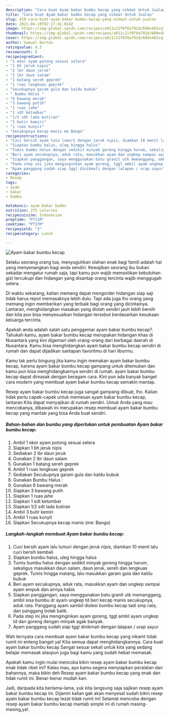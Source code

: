 ```yaml
---
description: "Cara buat Ayam bakar bumbu kecap yang nikmat Untuk Jualan"
title: "Cara buat Ayam bakar bumbu kecap yang nikmat Untuk Jualan"
slug: 419-cara-buat-ayam-bakar-bumbu-kecap-yang-nikmat-untuk-jualan
date: 2021-04-10T02:17:41.014Z
image: https://img-global.cpcdn.com/recipes/a011c21f0f8a792d/680x482cq70/ayam-bakar-bumbu-kecap-foto-resep-utama.jpg
thumbnail: https://img-global.cpcdn.com/recipes/a011c21f0f8a792d/680x482cq70/ayam-bakar-bumbu-kecap-foto-resep-utama.jpg
cover: https://img-global.cpcdn.com/recipes/a011c21f0f8a792d/680x482cq70/ayam-bakar-bumbu-kecap-foto-resep-utama.jpg
author: Samuel Barton
ratingvalue: 4.3
reviewcount: 8
recipeingredient:
- "1 ekor ayam potong sesuai selera"
- "1 bh jeruk nipis"
- "2 lbr daun jeruk"
- "2 lbr daun salam"
- "1 batang sereh geprek"
- "1 ruas lengkuas geprek"
- "Secukupnya garam gula dan kaldu bubuk"
- " Bumbu Halus "
- "6 bawang merah"
- "3 bawang putih"
- "1 ruas jahe"
- "1 sdt ketumbar"
- "1/2 sdt lada butiran"
- "3 butir kemiri"
- "1 ruas kunyit"
- "Secukupnya kecap manis me Bango"
recipeinstructions:
- "Cuci bersih ayam lalu lumuri dengan jeruk nipis, diamkan 10 menit lalu cuci bersih kembali"
- "Siapkan bumbu halus, uleg hingga halus"
- "Tumis bumbu halus dengan sedikit minyak goreng hingga harum, sekaligus masukkan daun salam, daun jeruk, sereh dan lengkuas geprek. Tumis hingga matang, lalu masukkan garam gula dan kaldu bubuk"
- "Beri ayam secukupnya, aduk rata, masukkan ayam dan ungkep sampai ayam empuk dan airnya habis"
- "Siapkan panggangan, saya menggunakan batu granit utk memanggang, ambil sisa bumbu dr ayam ungkep td beri kecap manis secukupnya, aduk rata. Panggang ayam sambil diolesi bumbu kecap tadi smp rata, dan panggang bolak balik."
- "Pada step ini jika menginginkan ayam goreng, tggl ambil ayam ungkep td dan goreng dengan minyak agak banyak."
- "Ayam panggang sudah siap tggl dinikmati dengan lalapan / urap sayur"
categories:
- Resep
tags:
- ayam
- bakar
- bumbu

katakunci: ayam bakar bumbu 
nutrition: 275 calories
recipecuisine: Indonesian
preptime: "PT11M"
cooktime: "PT37M"
recipeyield: "3"
recipecategory: Lunch

---
```



![Ayam bakar bumbu kecap](https://img-global.cpcdn.com/recipes/a011c21f0f8a792d/680x482cq70/ayam-bakar-bumbu-kecap-foto-resep-utama.jpg)

Selaku seorang orang tua, menyuguhkan olahan enak bagi famili adalah hal yang menyenangkan bagi anda sendiri. Kewajiban seorang ibu bukan sekadar mengatur rumah saja, tapi kamu pun wajib memastikan kebutuhan gizi tercukupi dan hidangan yang disantap orang tercinta wajib menggugah selera.

Di waktu  sekarang, kalian memang dapat mengorder hidangan siap saji tidak harus repot memasaknya lebih dulu. Tapi ada juga lho orang yang memang ingin memberikan yang terbaik bagi orang yang dicintainya. Lantaran, menghidangkan masakan yang diolah sendiri jauh lebih bersih dan kita pun bisa menyesuaikan hidangan tersebut berdasarkan kesukaan keluarga tercinta. 



Apakah anda adalah salah satu penggemar ayam bakar bumbu kecap?. Tahukah kamu, ayam bakar bumbu kecap merupakan hidangan khas di Nusantara yang kini digemari oleh orang-orang dari berbagai daerah di Nusantara. Kamu bisa menghidangkan ayam bakar bumbu kecap sendiri di rumah dan dapat dijadikan santapan favoritmu di hari liburmu.

Kamu tak perlu bingung jika kamu ingin memakan ayam bakar bumbu kecap, karena ayam bakar bumbu kecap gampang untuk ditemukan dan kamu pun bisa menghidangkannya sendiri di rumah. ayam bakar bumbu kecap dapat dimasak dengan beragam cara. Kini pun ada banyak banget cara modern yang membuat ayam bakar bumbu kecap semakin mantap.

Resep ayam bakar bumbu kecap juga sangat gampang dibuat, lho. Kalian tidak perlu capek-capek untuk memesan ayam bakar bumbu kecap, lantaran Kita dapat menyajikan di rumah sendiri. Untuk Anda yang mau mencobanya, dibawah ini merupakan resep membuat ayam bakar bumbu kecap yang mantab yang bisa Anda buat sendiri.

<!--inarticleads1-->

##### Bahan-bahan dan bumbu yang diperlukan untuk pembuatan Ayam bakar bumbu kecap:

1. Ambil 1 ekor ayam potong sesuai selera
1. Siapkan 1 bh jeruk nipis
1. Sediakan 2 lbr daun jeruk
1. Gunakan 2 lbr daun salam
1. Gunakan 1 batang sereh geprek
1. Ambil 1 ruas lengkuas geprek
1. Sediakan Secukupnya garam gula dan kaldu bubuk
1. Gunakan  Bumbu Halus :
1. Gunakan 6 bawang merah
1. Siapkan 3 bawang putih
1. Siapkan 1 ruas jahe
1. Siapkan 1 sdt ketumbar
1. Siapkan 1/2 sdt lada butiran
1. Ambil 3 butir kemiri
1. Ambil 1 ruas kunyit
1. Siapkan Secukupnya kecap manis (me: Bango)




<!--inarticleads2-->

##### Langkah-langkah membuat Ayam bakar bumbu kecap:

1. Cuci bersih ayam lalu lumuri dengan jeruk nipis, diamkan 10 menit lalu cuci bersih kembali
1. Siapkan bumbu halus, uleg hingga halus
1. Tumis bumbu halus dengan sedikit minyak goreng hingga harum, sekaligus masukkan daun salam, daun jeruk, sereh dan lengkuas geprek. Tumis hingga matang, lalu masukkan garam gula dan kaldu bubuk
1. Beri ayam secukupnya, aduk rata, masukkan ayam dan ungkep sampai ayam empuk dan airnya habis
1. Siapkan panggangan, saya menggunakan batu granit utk memanggang, ambil sisa bumbu dr ayam ungkep td beri kecap manis secukupnya, aduk rata. Panggang ayam sambil diolesi bumbu kecap tadi smp rata, dan panggang bolak balik.
1. Pada step ini jika menginginkan ayam goreng, tggl ambil ayam ungkep td dan goreng dengan minyak agak banyak.
1. Ayam panggang sudah siap tggl dinikmati dengan lalapan / urap sayur




Wah ternyata cara membuat ayam bakar bumbu kecap yang nikamt tidak rumit ini enteng banget ya! Kita semua dapat menghidangkannya. Cara buat ayam bakar bumbu kecap Sangat sesuai sekali untuk kita yang sedang belajar memasak ataupun juga bagi kamu yang sudah hebat memasak.

Apakah kamu ingin mulai mencoba bikin resep ayam bakar bumbu kecap enak tidak ribet ini? Kalau mau, ayo kamu segera menyiapkan peralatan dan bahannya, maka bikin deh Resep ayam bakar bumbu kecap yang enak dan tidak rumit ini. Benar-benar mudah kan. 

Jadi, daripada kita berlama-lama, yuk kita langsung saja sajikan resep ayam bakar bumbu kecap ini. Dijamin kalian gak akan menyesal sudah bikin resep ayam bakar bumbu kecap lezat tidak rumit ini! Selamat mencoba dengan resep ayam bakar bumbu kecap mantab simple ini di rumah masing-masing,ya!.

